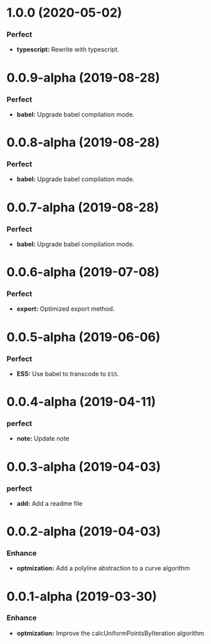 # 1.0.0 (2020-05-02)

### Perfect

- **typescript:** Rewrite with typescript.

# 0.0.9-alpha (2019-08-28)

### Perfect

- **babel:** Upgrade babel compilation mode.

# 0.0.8-alpha (2019-08-28)

### Perfect

- **babel:** Upgrade babel compilation mode.

# 0.0.7-alpha (2019-08-28)

### Perfect

- **babel:** Upgrade babel compilation mode.

# 0.0.6-alpha (2019-07-08)

### Perfect

- **export:** Optimized export method.

# 0.0.5-alpha (2019-06-06)

### Perfect

- **ES5:** Use babel to transcode to `ES5`.

# 0.0.4-alpha (2019-04-11)

### perfect

- **note:** Update note

# 0.0.3-alpha (2019-04-03)

### perfect

- **add:** Add a readme file

# 0.0.2-alpha (2019-04-03)

### Enhance

- **optmization:** Add a polyline abstraction to a curve algorithm

# 0.0.1-alpha (2019-03-30)

### Enhance

- **optmization:** Improve the calcUniformPointsByIteration algorithm
